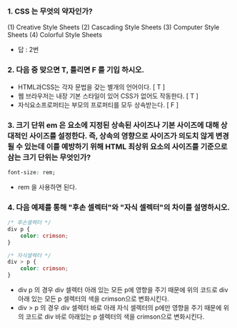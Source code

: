 ### 1. CSS 는 무엇의 약자인가?

(1) Creative Style Sheets
(2) Cascading Style Sheets
(3) Computer Style Sheets
(4) Colorful Style Sheets

- 답 : 2번



### 2. 다음 중 맞으면 T, 틀리면 F 를 기입 하시오.

- HTML과CSS는 각자 문법을 갖는 별개의 언어이다. [ T ]
- 웹 브라우저는 내장 기본 스타일이 있어 CSS가 없어도 작동한다. [ T ]
- 자식요소프로퍼티는 부모의 프로퍼티를 모두 상속받는다. [ F ]



### 3. 크기 단위 em 은 요소에 지정된 상속된 사이즈나 기본 사이즈에 대해 상대적인 사이즈를 설정한다. 즉, 상속의 영향으로 사이즈가 의도치 않게 변경될 수 있는데 이를 예방하기 위해 HTML 최상위 요소의 사이즈를 기준으로 삼는 크기 단위는 무엇인가?

```css
font-size: rem;
```

- rem 을 사용하면 된다.



### 4. 다음 예제를 통해 "후손 셀렉터"와 "자식 셀렉터"의 차이를 설명하시오.

```css
/* 후손셀렉터 */
div p {
    color: crimson;
}

/* 자식셀렉터 */
div > p {
    color: crimson;
}
```

- div p 의 경우 div 셀렉터 아래 있는 모든 p에 영향을 주기 때문에 위의 코드로 div 아래 있는 모든 p 셀렉터의 색을 crimson으로 변화시킨다.
- div > p 의 경우 div 셀렉터 바로 아래 자식 셀렉터의 p에만 영향을 주기 때문에 위의 코드로 div 바로 아래있는 p 셀렉터의 색을 crimson으로 변화시킨다.